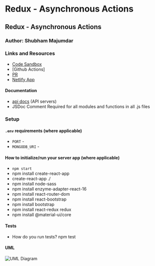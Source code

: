 # Redux - Asynchronous Actions

## Redux - Asynchronous Actions

### Author: Shubham Majumdar

### Links and Resources
* [Code Sandbox]()
* [Github Actions]
* [PR](https://github.com/Shubham-401n16/Redux---Asynchronous-Actions/pull/1)
* [Netlify App](https://redux-asynchronous-actions-shoppingcart.netlify.app)

#### Documentation
* [api docs](http://xyz.com/api-docs) (API servers)
* JSDoc Comment Required for all modules and functions in all .js files

### Setup
#### `.env` requirements (where applicable)
* `PORT` -
* `MONGODB_URI` -

#### How to initialize/run your server app (where applicable)
* `npm start`
* npm install create-react-app
* create-react-app ./
* npm install node-sass
* npm install enzyme-adapter-react-16
* npm install react-router-dom
* npm install react-bootstrap
* npm install bootstrap
* npm install react-redux redux
* npm install @material-ui/core

  
#### Tests
* How do you run tests?
npm test

#### UML
![UML Diagram](whiteboard.png)
